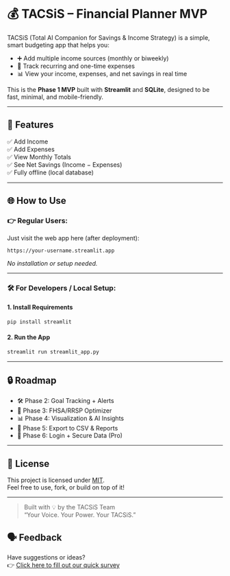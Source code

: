 # 💰 TACSiS – Financial Planner MVP

TACSiS (Total AI Companion for Savings & Income Strategy) is a simple, smart budgeting app that helps you:

- ➕ Add multiple income sources (monthly or biweekly)
- 💸 Track recurring and one-time expenses
- 📊 View your income, expenses, and net savings in real time

This is the **Phase 1 MVP** built with **Streamlit** and **SQLite**, designed to be fast, minimal, and mobile-friendly.

---

## 🚀 Features

✅ Add Income  
✅ Add Expenses  
✅ View Monthly Totals  
✅ See Net Savings (Income − Expenses)  
✅ Fully offline (local database)

---

## 🌐 How to Use

### 👉 Regular Users:
Just visit the web app here (after deployment):
```
https://your-username.streamlit.app
```

_No installation or setup needed._

---

### 🛠 For Developers / Local Setup:

#### 1. Install Requirements
```bash
pip install streamlit
```

#### 2. Run the App
```bash
streamlit run streamlit_app.py
```

---

## 🔒 Roadmap

- 🛠 Phase 2: Goal Tracking + Alerts  
- 🧠 Phase 3: FHSA/RRSP Optimizer  
- 📊 Phase 4: Visualization & AI Insights  
- 🧾 Phase 5: Export to CSV & Reports  
- 🔐 Phase 6: Login + Secure Data (Pro)

---

## 🤝 License

This project is licensed under [MIT](LICENSE).  
Feel free to use, fork, or build on top of it!

---

> Built with 💡 by the TACSiS Team  
> “Your Voice. Your Power. Your TACSiS.”
## 🗣 Feedback
Have suggestions or ideas?  
👉 [Click here to fill out our quick survey](https://forms.gle/VScw26geNBzwXoFX7)

